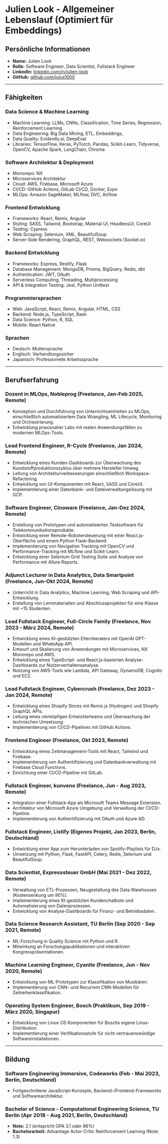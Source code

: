 # Julien Look - Allgemeiner Lebenslauf (Optimiert für Embeddings)

## **Persönliche Informationen**

- **Name:** Julien Look
- **Rolle:** Software Engineer, Data Scientist, Fullstack Engineer
- **LinkedIn:** [linkedin.com/in/julien-look](https://www.linkedin.com/in/julien-look/)
- **GitHub:** [github.com/juice1000](https://github.com/juice1000)

---

## **Fähigkeiten**

### **Data Science & Machine Learning**

- Machine Learning: LLMs, CNNs, Classification, Time Series, Regression, Reinforcement Learning
- Data Engineering: Big Data Mining, ETL, Embeddings,
- Data Quality: Evidently.ai, DeepEval
- Libraries: TensorFlow, Keras, PyTorch, Pandas, Scikit-Learn, Tidyverse, OpenCV, Apache Spark, LangChain, Chroma

### **Software Architektur & Deployment**

- Monorepo: NX
- Microservices Architektur
- Cloud: AWS, Firebase, Microsoft Azure
- CI/CD: GitHub Actions, GitLab CI/CD, Docker, Expo
- MLOps: Amazon SageMaker, MLflow, DVC, Airflow

### **Frontend Entwicklung**

- Frameworks: React, Remix, Angular
- Styling: SASS, Tailwind, Bootstrap, Material UI, HeadlessUI, CoreUI
- Testing: Cypress
- Web Scraping: Selenium, XML, BeautifulSoup
- Server-Side Rendering, GraphQL, REST, Websockets (Socket.io)

### **Backend Entwicklung**

- Frameworks: Express, Restify, Flask
- Database Management: MongoDB, Prisma, BigQuery, Redis, dbt
- Authentication: JWT, OAuth
- Serverless Computing, Threading, Multiprocessing
- API & Integration Testing: Jest, Python Unittest

### **Programmiersprachen**

- Web: JavaScript, React, Remix, Angular, HTML, CSS
- Backend: Node.js, TypeScript, Bash
- Data Science: Python, R, SQL
- Mobile: React Native

### **Sprachen**

- Deutsch: Muttersprache
- Englisch: Verhandlungssicher
- Japanisch: Professionelle Arbeitssprache

---

## **Berufserfahrung**

### **Dozent in MLOps, Nobleprog (Freelance, Jan-Feb 2025, Remote)**

- Konzeption und Durchführung von Unterrichtseinheiten zu MLOps, einschließlich automatisiertem Data Wrangling, ML Lifecycle, Monitoring und Orchestrierung.
- Entwicklung praxisnaher Labs mit realen Anwendungsfällen zu modernen MLOps-Tools.

### **Lead Frontend Engineer, R-Cycle (Freelance, Jan 2024, Remote)**

- Entwicklung eines Kunden-Dashboards zur Überwachung des Kunststoffproduktionszyklus über mehrere Hersteller hinweg.
- Leitung von Architekturverbesserungen einschließlich Workspace-Refactoring.
- Entwicklung von UI-Komponenten mit React, SASS und CoreUI.
- Implementierung einer Datenbank- und Dateiverwaltungslösung mit GCP.

### **Software Engineer, Cinoware (Freelance, Jan-Dez 2024, Remote)**

- Erstellung von Prototypen und automatisierten Testsoftware für Telekommunikationsprodukte.
- Entwicklung einer Remote-Robotersteuerung mit einer React.js-Oberfläche und einem Python Flask-Backend.
- Implementierung von Navigation Tracking mit OpenCV und Performance-Tracking mit MLflow und Scikit-Learn.
- Entwicklung einer Selenium Grid Testing Suite und Analyse von Performance mit Allure Reports.

### **Adjunct Lecturer in Data Analytics, Data Smartpoint (Freelance, Jun-Okt 2024, Remote)**

- Unterricht in Data Analytics, Machine Learning, Web Scraping und API-Entwicklung.
- Erstellung von Lernmaterialien und Abschlussprojekten für eine Klasse mit ~15 Studenten.

### **Lead Fullstack Engineer, Full-Circle Family (Freelance, Nov 2023 - März 2024, Remote)**

- Entwicklung eines KI-gestützten Elternberaters mit OpenAI GPT-Modellen und WhatsApp API.
- Entwurf und Skalierung von Anwendungen mit Microservices, NX Monorepo und AWS.
- Entwicklung eines TypeScript- und React.js-basierten Analyse-Dashboards zur Nutzerverhaltensanalyse.
- Nutzung von AWS-Tools wie Lambda, API Gateway, DynamoDB, Cognito und EC2.

### **Lead Fullstack Engineer, Cybercrush (Freelance, Dez 2023 - Jan 2024, Remote)**

- Entwicklung eines Shopify Stores mit Remix.js (Hydrogen) und Shopify GraphQL APIs.
- Leitung eines vierköpfigen Entwicklerteams und Überwachung der technischen Umsetzung.
- Implementierung von CI/CD-Pipelines mit GitHub Actions.

### **Frontend Engineer (Freelance, Okt 2023, Remote)**

- Entwicklung eines Zeitmanagement-Tools mit React, Tailwind und Firebase.
- Implementierung von Authentifizierung und Datenbankverwaltung mit Firebase Cloud Functions.
- Einrichtung einer CI/CD-Pipeline mit GitLab.

### **Fullstack Engineer, kunveno (Freelance, Jun - Aug 2023, Remote)**

- Integration einer Fullstack-App als Microsoft Teams Message Extension.
- Architektur von Microsoft Azure Umgebung und Verwaltung der CI/CD-Pipeline.
- Implementierung von Authentifizierung mit OAuth und Azure AD.

### **Fullstack Engineer, Listify (Eigenes Projekt, Jan 2023, Berlin, Deutschland)**

- Entwicklung einer App zum Herunterladen von Spotify-Playlists für DJs.
- Umsetzung mit Python, Flask, FastAPI, Celery, Redis, Selenium und BeautifulSoup.

### **Data Scientist, Expresssteuer GmbH (Mai 2021 - Dez 2022, Remote)**

- Verwaltung von ETL-Prozessen, Neugestaltung des Data Warehouses (Kostensenkung um 90%).
- Implementierung eines KI-gestützten Kundenchatbots und Automatisierung von Datenprozessen.
- Entwicklung von Analyse-Dashboards für Finanz- und Betriebsdaten.

### **Data Science Research Assistant, TU Berlin (Sep 2020 - Sep 2021, Remote)**

- ML-Forschung in Quality Science mit Python und R.
- Mitwirkung an Forschungspublikationen und interaktiven Kongresspräsentationen.

### **Machine Learning Engineer, Cyanite (Freelance, Jun - Nov 2020, Remote)**

- Entwicklung von ML-Prototypen zur Klassifikation von Musikären.
- Implementierung von CNN- und Recurrent CNN-Modellen für Zeitreihenklassifikation.

### **Operating System Engineer, Bosch (Praktikum, Sep 2019 - März 2020, Singapur)**

- Entwicklung von Linux OS Komponenten für Boschs eigene Linux-Distribution.
- Implementierung einer Verifikationsstufe für nicht vertrauenswürdige Softwareinstallationen.

---

## **Bildung**

### **Software Engineering Immersive, Codeworks (Feb - Mai 2023, Berlin, Deutschland)**

- Fortgeschrittene JavaScript-Konzepte, Backend-/Frontend-Frameworks und Softwarearchitektur.

### **Bachelor of Science - Computational Engineering Science, TU Berlin (Apr 2018 - Aug 2021, Berlin, Deutschland)**

- **Note:** 2.1 (entspricht GPA 3.1 oder 86%)
- **Bachelorarbeit:** Advantage Actor-Critic Reinforcement Learning (Note: 1.3)
